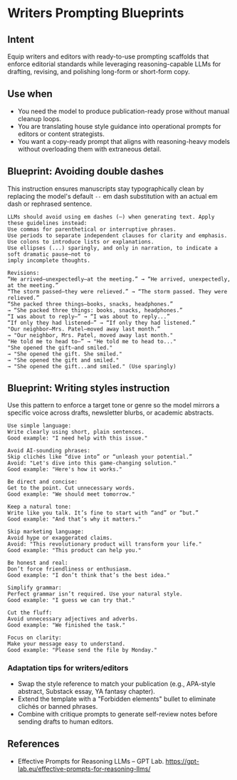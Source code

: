 # Writers Prompting Blueprints

## Intent
Equip writers and editors with ready-to-use prompting scaffolds that enforce editorial standards while leveraging reasoning-capable LLMs for drafting, revising, and polishing long-form or short-form copy.

## Use when
- You need the model to produce publication-ready prose without manual cleanup loops.
- You are translating house style guidance into operational prompts for editors or content strategists.
- You want a copy-ready prompt that aligns with reasoning-heavy models without overloading them with extraneous detail.

## Blueprint: Avoiding double dashes
This instruction ensures manuscripts stay typographically clean by replacing the model's default `--` em dash substitution with an actual em dash or rephrased sentence.
```
LLMs should avoid using em dashes (—) when generating text. Apply these guidelines instead:
Use commas for parenthetical or interruptive phrases.
Use periods to separate independent clauses for clarity and emphasis.
Use colons to introduce lists or explanations.
Use ellipses (...) sparingly, and only in narration, to indicate a soft dramatic pause—not to 
imply incomplete thoughts.

Revisions:
“He arrived—unexpectedly—at the meeting.” → “He arrived, unexpectedly, at the meeting.”
“The storm passed—they were relieved.” → “The storm passed. They were relieved.”
“She packed three things—books, snacks, headphones.” 
→ “She packed three things: books, snacks, headphones.”
“I was about to reply—” → “I was about to reply...”
“If only they had listened—” → “If only they had listened.”
"Our neighbor—Mrs. Patel—moved away last month.” 
→ "Our neighbor, Mrs. Patel, moved away last month."
"He told me to head to—” → "He told me to head to..."
"She opened the gift—and smiled."
→ "She opened the gift. She smiled."
→ "She opened the gift and smiled."
→ "She opened the gift...and smiled." (Use sparingly)
```

## Blueprint: Writing styles instruction
Use this pattern to enforce a target tone or genre so the model mirrors a specific voice across drafts, newsletter blurbs, or academic abstracts.
```
Use simple language:
Write clearly using short, plain sentences.
Good example: "I need help with this issue."

Avoid AI-sounding phrases:
Skip clichés like “dive into” or “unleash your potential.”
Avoid: "Let's dive into this game-changing solution."
Good example: "Here's how it works."

Be direct and concise:
Get to the point. Cut unnecessary words.
Good example: "We should meet tomorrow."

Keep a natural tone:
Write like you talk. It’s fine to start with “and” or “but.”
Good example: "And that’s why it matters."

Skip marketing language:
Avoid hype or exaggerated claims.
Avoid: "This revolutionary product will transform your life."
Good example: "This product can help you."

Be honest and real:
Don’t force friendliness or enthusiasm.
Good example: "I don’t think that’s the best idea."

Simplify grammar:
Perfect grammar isn’t required. Use your natural style.
Good example: "I guess we can try that."

Cut the fluff:
Avoid unnecessary adjectives and adverbs.
Good example: "We finished the task."

Focus on clarity:
Make your message easy to understand.
Good example: "Please send the file by Monday."
```

### Adaptation tips for writers/editors
- Swap the style reference to match your publication (e.g., APA-style abstract, Substack essay, YA fantasy chapter).
- Extend the template with a "Forbidden elements" bullet to eliminate clichés or banned phrases.
- Combine with critique prompts to generate self-review notes before sending drafts to human editors.

## References
- Effective Prompts for Reasoning LLMs – GPT Lab. https://gpt-lab.eu/effective-prompts-for-reasoning-llms/
